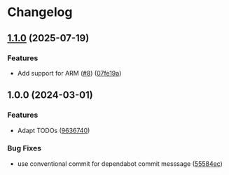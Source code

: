 # Changelog

## [1.1.0](https://github.com/nasa9084/asdf-tfcmt/compare/v1.0.0...v1.1.0) (2025-07-19)


### Features

* Add support for ARM ([#8](https://github.com/nasa9084/asdf-tfcmt/issues/8)) ([07fe19a](https://github.com/nasa9084/asdf-tfcmt/commit/07fe19a7785d94fe2fb6e048e750d53373d919c6))

## 1.0.0 (2024-03-01)


### Features

* Adapt TODOs ([9636740](https://github.com/nasa9084/asdf-tfcmt/commit/96367405e9c80eccb04dc92727b0976054787249))


### Bug Fixes

* use conventional commit for dependabot commit messsage ([55584ec](https://github.com/nasa9084/asdf-tfcmt/commit/55584ec2d469d942a91a50102a25dfc78b5e48a5))
